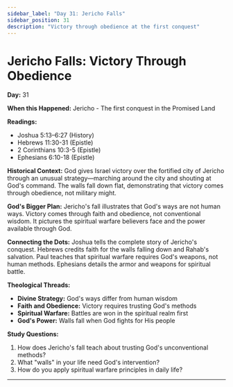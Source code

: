 ```yaml
---
sidebar_label: "Day 31: Jericho Falls"
sidebar_position: 31
description: "Victory through obedience at the first conquest"
---
```


# Jericho Falls: Victory Through Obedience

**Day:** 31

**When this Happened:** Jericho - The first conquest in the Promised Land

**Readings:**
- Joshua 5:13–6:27 (History)
- Hebrews 11:30-31 (Epistle)
- 2 Corinthians 10:3-5 (Epistle)
- Ephesians 6:10-18 (Epistle)

**Historical Context:** God gives Israel victory over the fortified city of Jericho through an unusual strategy—marching around the city and shouting at God's command. The walls fall down flat, demonstrating that victory comes through obedience, not military might.

**God's Bigger Plan:** Jericho's fall illustrates that God's ways are not human ways. Victory comes through faith and obedience, not conventional wisdom. It pictures the spiritual warfare believers face and the power available through God.

**Connecting the Dots:** Joshua tells the complete story of Jericho's conquest. Hebrews credits faith for the walls falling down and Rahab's salvation. Paul teaches that spiritual warfare requires God's weapons, not human methods. Ephesians details the armor and weapons for spiritual battle.

****Theological Threads:****
- **Divine Strategy:** God's ways differ from human wisdom
- **Faith and Obedience:** Victory requires trusting God's methods
- **Spiritual Warfare:** Battles are won in the spiritual realm first
- **God's Power:** Walls fall when God fights for His people

**Study Questions:**
1. How does Jericho's fall teach about trusting God's unconventional methods?
2. What "walls" in your life need God's intervention?
3. How do you apply spiritual warfare principles in daily life?

---